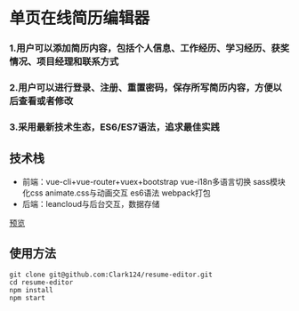 # 单页在线简历编辑器
### 1.用户可以添加简历内容，包括个人信息、工作经历、学习经历、获奖情况、项目经理和联系方式
### 2.用户可以进行登录、注册、重置密码，保存所写简历内容，方便以后查看或者修改
### 3.采用最新技术生态，ES6/ES7语法，追求最佳实践

## 技术栈
- 前端：vue-cli+vue-router+vuex+bootstrap
        vue-i18n多语言切换
        sass模块化css
        animate.css与动画交互
        es6语法
        webpack打包
- 后端：leancloud与后台交互，数据存储


[预览](https://clark124.github.io/resume-editor/dist)

## 使用方法

```
git clone git@github.com:Clark124/resume-editor.git
cd resume-editor
npm install
npm start
```
